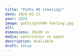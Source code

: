 ```yaml
---
title: "Paths #6 (Feeling)"
date: 2024-02-13
year: 2024
image: paths/path06-feeling.jpg
alt: 
dimensions: 20x20 cm
media: watercolour on paper
description: Avaliable
draft: false
---
```


